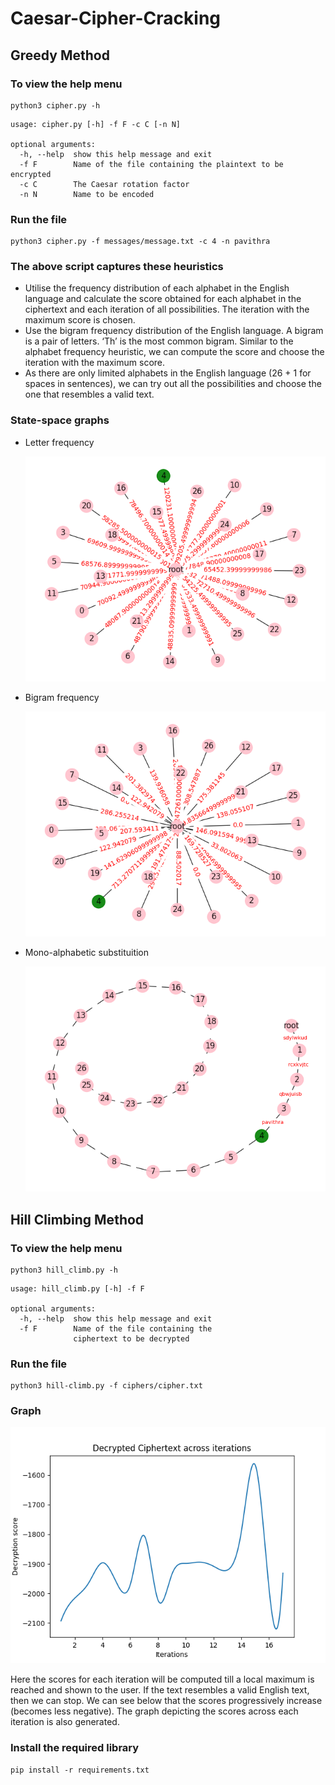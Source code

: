 # Caesar-Cipher-Cracking

## Greedy Method

### To view the help menu
```console
python3 cipher.py -h
```
```console
usage: cipher.py [-h] -f F -c C [-n N]

optional arguments:
  -h, --help  show this help message and exit
  -f F        Name of the file containing the plaintext to be encrypted
  -c C        The Caesar rotation factor
  -n N        Name to be encoded
```
### Run the file
```console
python3 cipher.py -f messages/message.txt -c 4 -n pavithra
```

### The above script captures these heuristics
- Utilise the frequency distribution of each alphabet in the English language and calculate the score obtained for each alphabet in the ciphertext and each iteration of all possibilities. The iteration with the maximum score is chosen.
- Use the bigram frequency distribution of the English language. A bigram is a pair of letters. ‘Th’ is the most common bigram. Similar to the alphabet frequency heuristic, we can compute the score and choose the iteration with the maximum score.
- As there are only limited alphabets in the English language (26 + 1 for spaces in sentences), we can try out all the possibilities and choose the one that resembles a valid text.

### State-space graphs
- Letter frequency <p></p>
![frequency](/states/frequency-analysis.png "Letter Frequency")

- Bigram frequency <p></p>
![bigram](/states/bigram-analysis.png "Bigram Frequency")

- Mono-alphabetic substituition <p></p>
![mono](/states/mono-sub.png "Mono-alphabetic substituition")

## Hill Climbing Method

### To view the help menu
```console
python3 hill_climb.py -h
```
```console
usage: hill_climb.py [-h] -f F

optional arguments:
  -h, --help  show this help message and exit
  -f F        Name of the file containing the
              ciphertext to be decrypted
```
### Run the file
```console
python3 hill-climb.py -f ciphers/cipher.txt 
```

### Graph
![hill climbing](/states/hillclimbing.png "Hill Climbing") <p></p>
Here the scores for each iteration will be computed till a local maximum is reached and shown to the user. If the text resembles a valid English text, then we can stop.
We can see below that the scores progressively increase (becomes less negative). The graph depicting the scores across each iteration is also generated.

### Install the required library
```console
pip install -r requirements.txt
```
